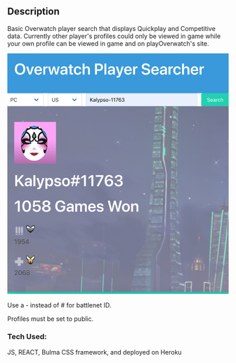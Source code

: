 

## Description

Basic Overwatch player search that displays Quickplay and Competitive data. Currently other player's profiles could only be viewed in game while your own profile can be viewed in game and on playOverwatch's site.

![app screenshot](https://github.com/kj2386/ow-app/blob/master/src/images/app-screenshot.png)

Use a - instead of # for battlenet ID.

Profiles must be set to public.

### Tech Used:

JS, REACT, Bulma CSS framework, and deployed on Heroku
